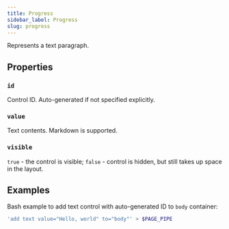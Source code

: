```yaml
---
title: Progress
sidebar_label: Progress
slug: progress
---
```


Represents a text paragraph.

## Properties

### `id`

Control ID. Auto-generated if not specified explicitly.

### `value`

Text contents. Markdown is supported.

### `visible`

`true` - the control is visible; `false` - control is hidden, but still takes up space in the layout.

## Examples

Bash example to add text control with auto-generated ID to `body` container:

```bash
'add text value="Hello, world" to="body"' > $PAGE_PIPE
```